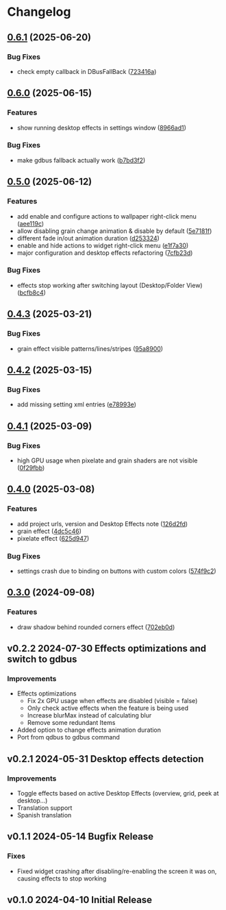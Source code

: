 # Changelog

## [0.6.1](https://github.com/luisbocanegra/plasma-wallpaper-effects/compare/v0.6.0...v0.6.1) (2025-06-20)


### Bug Fixes

* check empty callback in DBusFallBack ([723416a](https://github.com/luisbocanegra/plasma-wallpaper-effects/commit/723416a104e855abacc49ecf0acbc14a8dec0726))

## [0.6.0](https://github.com/luisbocanegra/plasma-wallpaper-effects/compare/v0.5.0...v0.6.0) (2025-06-15)


### Features

* show running desktop effects in settings window ([8966ad1](https://github.com/luisbocanegra/plasma-wallpaper-effects/commit/8966ad125f62b47ad256cf41a8583b6cdf544492))


### Bug Fixes

* make gdbus fallback actually work ([b7bd3f2](https://github.com/luisbocanegra/plasma-wallpaper-effects/commit/b7bd3f22b6cb0968eca9ecf77aed1519f5e951be))

## [0.5.0](https://github.com/luisbocanegra/plasma-wallpaper-effects/compare/v0.4.3...v0.5.0) (2025-06-12)


### Features

* add enable and configure actions to wallpaper right-click menu ([aee119c](https://github.com/luisbocanegra/plasma-wallpaper-effects/commit/aee119c8769d95705f9fb3954e520160b44584a0))
* allow disabling grain change animation & disable by default ([5e7181f](https://github.com/luisbocanegra/plasma-wallpaper-effects/commit/5e7181f4e1da4897c961440555f2b51bfb214a11))
* different fade in/out animation duration ([d253324](https://github.com/luisbocanegra/plasma-wallpaper-effects/commit/d25332498260991ac2dd1be49c5fd4a0bc65e9b9))
* enable and hide actions to widget right-click menu ([e1f7a30](https://github.com/luisbocanegra/plasma-wallpaper-effects/commit/e1f7a30355d4f6aabd0b3015e1aec1f134834d69))
* major configuration and desktop effects refactoring ([7cfb23d](https://github.com/luisbocanegra/plasma-wallpaper-effects/commit/7cfb23d2308af238cf38ae9faf96e0d55e8285b2))


### Bug Fixes

* effects stop working after switching layout (Desktop/Folder View) ([bcfb8c4](https://github.com/luisbocanegra/plasma-wallpaper-effects/commit/bcfb8c49acb67593d3d977b7c09a678f920c06d4))

## [0.4.3](https://github.com/luisbocanegra/plasma-wallpaper-effects/compare/v0.4.2...v0.4.3) (2025-03-21)


### Bug Fixes

* grain effect visible patterns/lines/stripes ([95a8900](https://github.com/luisbocanegra/plasma-wallpaper-effects/commit/95a89006b2f7896269c27192d42cfe95221bf58c))

## [0.4.2](https://github.com/luisbocanegra/plasma-wallpaper-effects/compare/v0.4.1...v0.4.2) (2025-03-15)


### Bug Fixes

* add missing setting xml entries ([e78993e](https://github.com/luisbocanegra/plasma-wallpaper-effects/commit/e78993ecbdb84a4078f070ff4ef59ee6a8cb9cce))

## [0.4.1](https://github.com/luisbocanegra/plasma-wallpaper-effects/compare/v0.4.0...v0.4.1) (2025-03-09)


### Bug Fixes

* high GPU usage when pixelate and grain shaders are not visible ([0f29fbb](https://github.com/luisbocanegra/plasma-wallpaper-effects/commit/0f29fbb924f98f05d3d3830f38fd0bf0c93431fe))

## [0.4.0](https://github.com/luisbocanegra/plasma-wallpaper-effects/compare/v0.3.0...v0.4.0) (2025-03-08)


### Features

* add project urls, version and Desktop Effects note ([126d2fd](https://github.com/luisbocanegra/plasma-wallpaper-effects/commit/126d2fd48bb33ba9b712411a671de5f7e9e571f6))
* grain effect ([4dc5c46](https://github.com/luisbocanegra/plasma-wallpaper-effects/commit/4dc5c46a92e70092dd3fa332f4ed0b9126f52e2e))
* pixelate effect ([625d947](https://github.com/luisbocanegra/plasma-wallpaper-effects/commit/625d947b8f1b2c69857746c29635445501944684))


### Bug Fixes

* settings crash due to binding on buttons with custom colors ([574f9c2](https://github.com/luisbocanegra/plasma-wallpaper-effects/commit/574f9c2c23360efe57ded3a8444c847b4845ebd9))

## [0.3.0](https://github.com/luisbocanegra/plasma-wallpaper-effects/compare/v0.2.2...v0.3.0) (2024-09-08)


### Features

* draw shadow behind rounded corners effect ([702eb0d](https://github.com/luisbocanegra/plasma-wallpaper-effects/commit/702eb0dc39b23c4f16a3042692cadb30041ce2c6))

## v0.2.2 2024-07-30 Effects optimizations and switch to gdbus

### Improvements

- Effects optimizations
  - Fix 2x GPU usage when effects are disabled (visible = false)
  - Only check active effects when the feature is being used
  - Increase blurMax instead of calculating blur
  - Remove some redundant Items
- Added option to change effects animation duration
- Port from qdbus to gdbus command

## v0.2.1 2024-05-31 Desktop effects detection

### Improvements

- Toggle effects based on active Desktop Effects (overview, grid, peek at desktop...)
- Translation support
- Spanish translation

## v0.1.1 2024-05-14 Bugfix Release

### Fixes

- Fixed widget crashing after disabling/re-enabling the screen it was on, causing effects to stop working

## v0.1.0 2024-04-10 Initial Release
